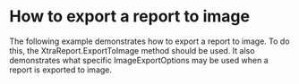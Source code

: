 # How to export a report to image


<p>The following example demonstrates how to export a report to image. To do this, the XtraReport.ExportToImage method should be used. It also demonstrates what specific ImageExportOptions may be used when a report is exported to image.</p>

<br/>


